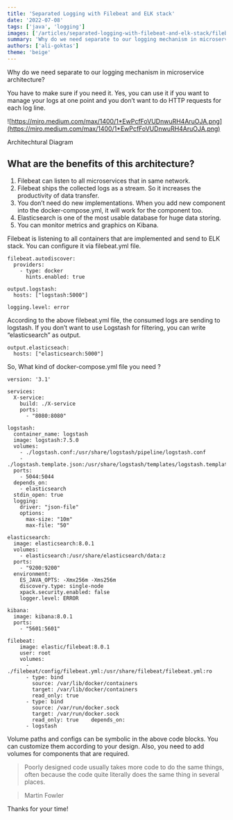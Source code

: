 ```yaml
---
title: 'Separated Logging with Filebeat and ELK stack'
date: '2022-07-08'
tags: ['java', 'logging']
images: ['/articles/separated-logging-with-filebeat-and-elk-stack/filebeat-elk-stack-diagram.png']
summary: 'Why do we need separate to our logging mechanism in microservice architecture?'
authors: ['ali-goktas']
theme: 'beige'
---
```


Why do we need separate to our logging mechanism in microservice architecture?

You have to make sure if you need it. Yes, you can use it if you want to manage your logs at one point and you don’t want to do HTTP requests for each log line.

![https://miro.medium.com/max/1400/1*EwPcfFoVUDnwuRH4AruOJA.png](https://miro.medium.com/max/1400/1*EwPcfFoVUDnwuRH4AruOJA.png)

Architechtural Diagram

## What are the benefits of this architecture?

1. Filebeat can listen to all microservices that in same network.
2. Filebeat ships the collected logs as a stream. So it increases the productivity of data transfer.
3. You don’t need do new implementations. When you add new component into the docker-compose.yml, it will work for the component too.
4. Elasticsearch is one of the most usable database for huge data storing.
5. You can monitor metrics and graphics on Kibana.

Filebeat is listening to all containers that are implemented and send to ELK stack. You can configure it via filebeat.yml file.

```
filebeat.autodiscover:
  providers:
    - type: docker
      hints.enabled: true

output.logstash:
  hosts: ["logstash:5000"]

logging.level: error
```

According to the above filebeat.yml file, the consumed logs are sending to logstash. If you don’t want to use Logstash for filtering, you can write “elasticsearch” as output.

```
output.elasticseach:
  hosts: ["elasticsearch:5000"]
```

So, What kind of docker-compose.yml file you need ?

```
version: '3.1'

services:
  X-service:
    build: ./X-service
    ports:
      - "8080:8080"
```

```
logstash:
  container_name: logstash
  image: logstash:7.5.0
  volumes:
    - ./logstash.conf:/usr/share/logstash/pipeline/logstash.conf
    - ./logstash.template.json:/usr/share/logstash/templates/logstash.template.json
  ports:
    - 5044:5044
  depends_on:
    - elasticsearch
  stdin_open: true
  logging:
    driver: "json-file"
    options:
      max-size: "10m"
      max-file: "50"
```

```
elasticsearch:
  image: elasticsearch:8.0.1
  volumes:
    - elasticsearch:/usr/share/elasticsearch/data:z
  ports:
    - "9200:9200"
  environment:
    ES_JAVA_OPTS: -Xmx256m -Xms256m
    discovery.type: single-node
    xpack.security.enabled: false
    logger.level: ERROR
```

```
kibana:
  image: kibana:8.0.1
  ports:
    - "5601:5601"
```

```
filebeat:
    image: elastic/filebeat:8.0.1
    user: root
    volumes:
      - ./filebeat/config/filebeat.yml:/usr/share/filebeat/filebeat.yml:ro
      - type: bind
        source: /var/lib/docker/containers
        target: /var/lib/docker/containers
        read_only: true
      - type: bind
        source: /var/run/docker.sock
        target: /var/run/docker.sock
        read_only: true    depends_on:
      - logstash
```

Volume paths and configs can be symbolic in the above code blocks. You can customize them according to your design. Also, you need to add volumes for components that are required.

> Poorly designed code usually takes more code to do the same things, often because the code quite literally does the same thing in several places.

> Martin Fowler

Thanks for your time!
